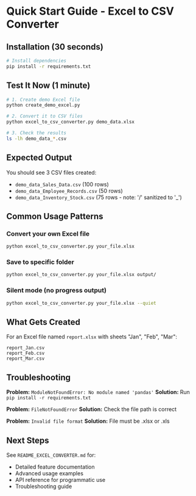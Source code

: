 # Quick Start Guide - Excel to CSV Converter

## Installation (30 seconds)

```bash
# Install dependencies
pip install -r requirements.txt
```

## Test It Now (1 minute)

```bash
# 1. Create demo Excel file
python create_demo_excel.py

# 2. Convert it to CSV files
python excel_to_csv_converter.py demo_data.xlsx

# 3. Check the results
ls -lh demo_data_*.csv
```

## Expected Output

You should see 3 CSV files created:
- `demo_data_Sales_Data.csv` (100 rows)
- `demo_data_Employee_Records.csv` (50 rows)
- `demo_data_Inventory_Stock.csv` (75 rows - note: '/' sanitized to '_')

## Common Usage Patterns

### Convert your own Excel file
```bash
python excel_to_csv_converter.py your_file.xlsx
```

### Save to specific folder
```bash
python excel_to_csv_converter.py your_file.xlsx output/
```

### Silent mode (no progress output)
```bash
python excel_to_csv_converter.py your_file.xlsx --quiet
```

## What Gets Created

For an Excel file named `report.xlsx` with sheets "Jan", "Feb", "Mar":
```
report_Jan.csv
report_Feb.csv
report_Mar.csv
```

## Troubleshooting

**Problem:** `ModuleNotFoundError: No module named 'pandas'`
**Solution:** Run `pip install -r requirements.txt`

**Problem:** `FileNotFoundError`
**Solution:** Check the file path is correct

**Problem:** `Invalid file format`
**Solution:** File must be .xlsx or .xls

## Next Steps

See `README_EXCEL_CONVERTER.md` for:
- Detailed feature documentation
- Advanced usage examples
- API reference for programmatic use
- Troubleshooting guide
